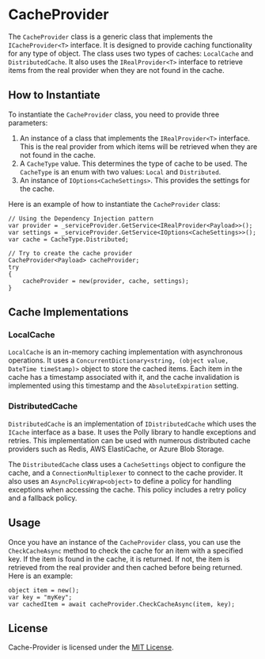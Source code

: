 # CacheProvider

The `CacheProvider` class is a generic class that implements the `ICacheProvider<T>` interface. It is designed to provide caching functionality for any type of object. The class uses two types of caches: `LocalCache` and `DistributedCache`. It also uses the `IRealProvider<T>` interface to retrieve items from the real provider when they are not found in the cache.

## How to Instantiate

To instantiate the `CacheProvider` class, you need to provide three parameters:

1. An instance of a class that implements the `IRealProvider<T>` interface. This is the real provider from which items will be retrieved when they are not found in the cache.
2. A `CacheType` value. This determines the type of cache to be used. The `CacheType` is an enum with two values: `Local` and `Distributed`.
3. An instance of `IOptions<CacheSettings>`. This provides the settings for the cache.

Here is an example of how to instantiate the `CacheProvider` class:

```
// Using the Dependency Injection pattern
var provider = _serviceProvider.GetService<IRealProvider<Payload>>();
var settings = _serviceProvider.GetService<IOptions<CacheSettings>>();
var cache = CacheType.Distributed;

// Try to create the cache provider
CacheProvider<Payload> cacheProvider;
try
{
    cacheProvider = new(provider, cache, settings);
}
```

## Cache Implementations

### LocalCache

`LocalCache` is an in-memory caching implementation with asynchronous operations. It uses a `ConcurrentDictionary<string, (object value, DateTime timeStamp)>` object to store the cached items. Each item in the cache has a timestamp associated with it, and the cache invalidation is implemented using this timestamp and the `AbsoluteExpiration` setting.

### DistributedCache

`DistributedCache` is an implementation of `IDistributedCache` which uses the `ICache` interface as a base. It uses the Polly library to handle exceptions and retries. This implementation can be used with numerous distributed cache providers such as Redis, AWS ElastiCache, or Azure Blob Storage.

The `DistributedCache` class uses a `CacheSettings` object to configure the cache, and a `ConnectionMultiplexer` to connect to the cache provider. It also uses an `AsyncPolicyWrap<object>` to define a policy for handling exceptions when accessing the cache. This policy includes a retry policy and a fallback policy.

## Usage

Once you have an instance of the `CacheProvider` class, you can use the `CheckCacheAsync` method to check the cache for an item with a specified key. If the item is found in the cache, it is returned. If not, the item is retrieved from the real provider and then cached before being returned. Here is an example:

```
object item = new();
var key = "myKey";
var cachedItem = await cacheProvider.CheckCacheAsync(item, key);
```

## License

Cache-Provider is licensed under the [MIT License](https://opensource.org/licenses/MIT).
